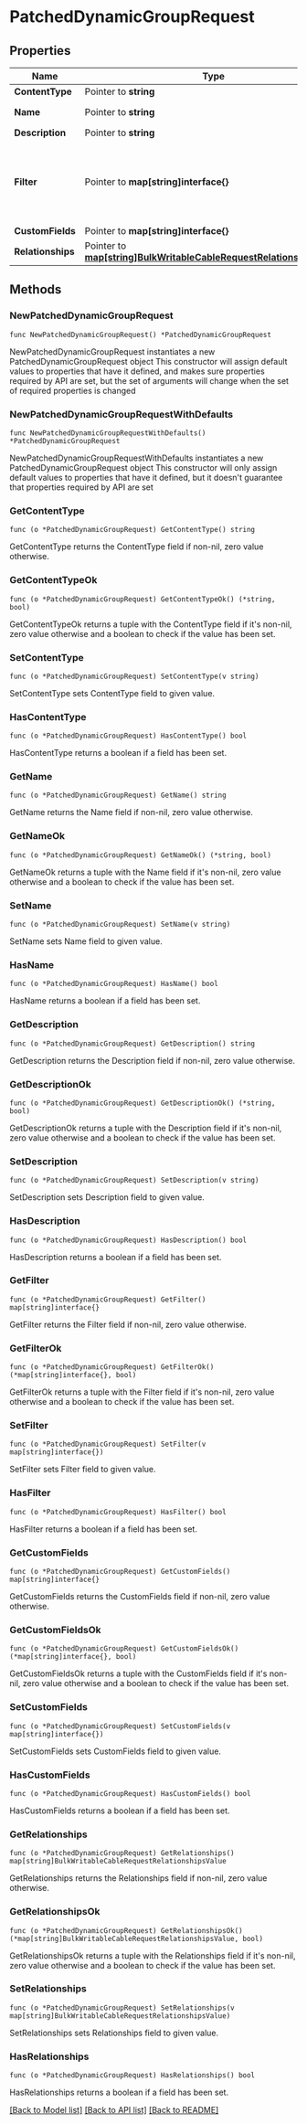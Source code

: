 # PatchedDynamicGroupRequest

## Properties

Name | Type | Description | Notes
------------ | ------------- | ------------- | -------------
**ContentType** | Pointer to **string** |  | [optional] 
**Name** | Pointer to **string** | Dynamic Group name | [optional] 
**Description** | Pointer to **string** |  | [optional] 
**Filter** | Pointer to **map[string]interface{}** | A JSON-encoded dictionary of filter parameters for group membership | [optional] 
**CustomFields** | Pointer to **map[string]interface{}** |  | [optional] 
**Relationships** | Pointer to [**map[string]BulkWritableCableRequestRelationshipsValue**](BulkWritableCableRequestRelationshipsValue.md) |  | [optional] 

## Methods

### NewPatchedDynamicGroupRequest

`func NewPatchedDynamicGroupRequest() *PatchedDynamicGroupRequest`

NewPatchedDynamicGroupRequest instantiates a new PatchedDynamicGroupRequest object
This constructor will assign default values to properties that have it defined,
and makes sure properties required by API are set, but the set of arguments
will change when the set of required properties is changed

### NewPatchedDynamicGroupRequestWithDefaults

`func NewPatchedDynamicGroupRequestWithDefaults() *PatchedDynamicGroupRequest`

NewPatchedDynamicGroupRequestWithDefaults instantiates a new PatchedDynamicGroupRequest object
This constructor will only assign default values to properties that have it defined,
but it doesn't guarantee that properties required by API are set

### GetContentType

`func (o *PatchedDynamicGroupRequest) GetContentType() string`

GetContentType returns the ContentType field if non-nil, zero value otherwise.

### GetContentTypeOk

`func (o *PatchedDynamicGroupRequest) GetContentTypeOk() (*string, bool)`

GetContentTypeOk returns a tuple with the ContentType field if it's non-nil, zero value otherwise
and a boolean to check if the value has been set.

### SetContentType

`func (o *PatchedDynamicGroupRequest) SetContentType(v string)`

SetContentType sets ContentType field to given value.

### HasContentType

`func (o *PatchedDynamicGroupRequest) HasContentType() bool`

HasContentType returns a boolean if a field has been set.

### GetName

`func (o *PatchedDynamicGroupRequest) GetName() string`

GetName returns the Name field if non-nil, zero value otherwise.

### GetNameOk

`func (o *PatchedDynamicGroupRequest) GetNameOk() (*string, bool)`

GetNameOk returns a tuple with the Name field if it's non-nil, zero value otherwise
and a boolean to check if the value has been set.

### SetName

`func (o *PatchedDynamicGroupRequest) SetName(v string)`

SetName sets Name field to given value.

### HasName

`func (o *PatchedDynamicGroupRequest) HasName() bool`

HasName returns a boolean if a field has been set.

### GetDescription

`func (o *PatchedDynamicGroupRequest) GetDescription() string`

GetDescription returns the Description field if non-nil, zero value otherwise.

### GetDescriptionOk

`func (o *PatchedDynamicGroupRequest) GetDescriptionOk() (*string, bool)`

GetDescriptionOk returns a tuple with the Description field if it's non-nil, zero value otherwise
and a boolean to check if the value has been set.

### SetDescription

`func (o *PatchedDynamicGroupRequest) SetDescription(v string)`

SetDescription sets Description field to given value.

### HasDescription

`func (o *PatchedDynamicGroupRequest) HasDescription() bool`

HasDescription returns a boolean if a field has been set.

### GetFilter

`func (o *PatchedDynamicGroupRequest) GetFilter() map[string]interface{}`

GetFilter returns the Filter field if non-nil, zero value otherwise.

### GetFilterOk

`func (o *PatchedDynamicGroupRequest) GetFilterOk() (*map[string]interface{}, bool)`

GetFilterOk returns a tuple with the Filter field if it's non-nil, zero value otherwise
and a boolean to check if the value has been set.

### SetFilter

`func (o *PatchedDynamicGroupRequest) SetFilter(v map[string]interface{})`

SetFilter sets Filter field to given value.

### HasFilter

`func (o *PatchedDynamicGroupRequest) HasFilter() bool`

HasFilter returns a boolean if a field has been set.

### GetCustomFields

`func (o *PatchedDynamicGroupRequest) GetCustomFields() map[string]interface{}`

GetCustomFields returns the CustomFields field if non-nil, zero value otherwise.

### GetCustomFieldsOk

`func (o *PatchedDynamicGroupRequest) GetCustomFieldsOk() (*map[string]interface{}, bool)`

GetCustomFieldsOk returns a tuple with the CustomFields field if it's non-nil, zero value otherwise
and a boolean to check if the value has been set.

### SetCustomFields

`func (o *PatchedDynamicGroupRequest) SetCustomFields(v map[string]interface{})`

SetCustomFields sets CustomFields field to given value.

### HasCustomFields

`func (o *PatchedDynamicGroupRequest) HasCustomFields() bool`

HasCustomFields returns a boolean if a field has been set.

### GetRelationships

`func (o *PatchedDynamicGroupRequest) GetRelationships() map[string]BulkWritableCableRequestRelationshipsValue`

GetRelationships returns the Relationships field if non-nil, zero value otherwise.

### GetRelationshipsOk

`func (o *PatchedDynamicGroupRequest) GetRelationshipsOk() (*map[string]BulkWritableCableRequestRelationshipsValue, bool)`

GetRelationshipsOk returns a tuple with the Relationships field if it's non-nil, zero value otherwise
and a boolean to check if the value has been set.

### SetRelationships

`func (o *PatchedDynamicGroupRequest) SetRelationships(v map[string]BulkWritableCableRequestRelationshipsValue)`

SetRelationships sets Relationships field to given value.

### HasRelationships

`func (o *PatchedDynamicGroupRequest) HasRelationships() bool`

HasRelationships returns a boolean if a field has been set.


[[Back to Model list]](../README.md#documentation-for-models) [[Back to API list]](../README.md#documentation-for-api-endpoints) [[Back to README]](../README.md)


